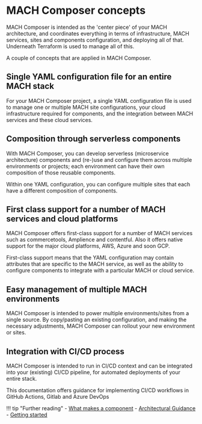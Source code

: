 # MACH Composer concepts

MACH Composer is intended as the 'center piece' of your MACH architecture, and
coordinates everything in terms of infrastructure, MACH services, sites and
components configuration, and deploying all of that. Underneath Terraform is
used to manage all of this.

A couple of concepts that are applied in MACH Composer.

## Single YAML configuration file for an entire MACH stack
For your MACH Composer project, a single YAML configuration file is used to
manage one or multiple MACH site configurations, your cloud infrastructure
required for components, and the integration between MACH services and these
cloud services.

## Composition through serverless components
With MACH Composer, you can develop serverless (microservice architecture)
components and (re-)use and configure them across multiple environments or
projects; each environment can have their own composition of those reusable
components.

Within one YAML configuration, you can configure multiple sites that each have a
different composition of components.

## First class support for a number of MACH services and cloud platforms
MACH Composer offers first-class support for a number of MACH services such as
commercetools, Amplience and contentful. Also it offers native support for the
major cloud platforms, AWS, Azure and soon GCP.

First-class support means that the YAML configuration may contain attributes
that are specific to the MACH service, as well as the ability to configure
components to integrate with a particular MACH or cloud service.

## Easy management of multiple MACH environments
MACH Composer is intended to power multiple environments/sites from a single
source. By copy/pasting an existing configuration, and making the necessary
adjustments, MACH Composer can rollout your new environment or sites.

## Integration with CI/CD process
MACH Composer is intended to run in CI/CD context and can be integrated into
your (existing) CI/CD pipeline, for automated deployments of your entire stack.

This documentation offers guidance for implementing CI/CD workflows in GitHub
Actions, Gitlab and Azure DevOps

!!! tip "Further reading"
    - [What makes a component](./components/index.md)
    - [Architectural Guidance](./architecture/index.md)
    - [Getting started](../tutorial/step-1-installation.md)
